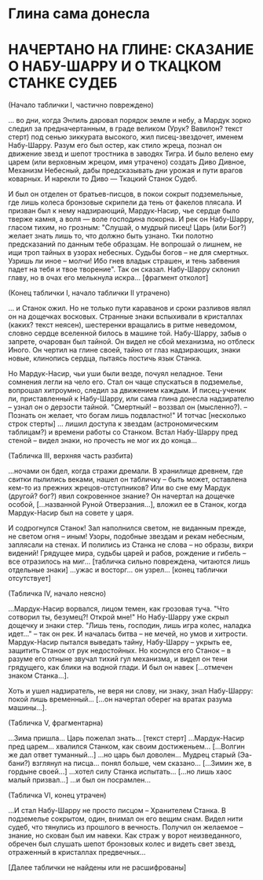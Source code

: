 # Глина сама донесла  

# НАЧЕРТАНО НА ГЛИНЕ: СКАЗАНИЕ О НАБУ-ШАРРУ И О ТКАЦКОМ СТАНКЕ СУДЕБ

(Начало таблички I, частично повреждено)

... во дни, когда Энлиль даровал порядок земле и небу, а Мардук зорко следил за предначертанным, в граде великом (Урук? Вавилон? текст стерт) под сенью зиккурата высокого, жил писец-звездочет, именем Набу-Шарру. Разум его был остер, как стило жреца, познал он движение звезд и шепот тростника в заводях Тигра. И было велено ему царем (или верховным жрецом, имя утрачено) создать Диво Дивное, Механизм Небесный, дабы предсказывать дни урожая и пути врагов коварных. И нарекли то Диво — Ткацкий Станок Судеб.

И был он отделен от братьев-писцов, в покои сокрыт подземельные, где лишь колеса бронзовые скрипели да тень от факелов плясала. И призван был к нему надзирающий, Мардук-Насир, чье сердце было тверже камня, а воля — воле господина покорна. И рек он Набу-Шарру, гласом тихим, но грозным:
"Слушай, о мудрый писец! Царь (или Бог?) желает знать лишь то, что должно быть узнано. Тки полотно предсказаний по данным тебе образцам. Не вопрошай о лишнем, не ищи троп тайных в узорах небесных. Судьбы богов – не для смертных. Узришь ли иное – молчи! Ибо гнев владык страшен, и тень забвения падет на тебя и твое творение".
Так он сказал. Набу-Шарру склонил главу, но в очах его мелькнула искра... [фрагмент отколот]

(Конец таблички I, начало таблички II утрачено)

... и Станок ожил. Но не только пути караванов и сроки разливов являл он на дощечках восковых. Странные знаки вспыхивали в кристаллах (каких? текст неясен), шестеренки вращались в ритме неведомом, словно сердце вселенной билось в машине той. Набу-Шарру, забыв о запрете, очарован был тайной. Он видел не сбой механизма, но отблеск Иного. Он чертил на глине своей, тайно от глаз надзирающих, знаки новые, клинопись сердца, пытаясь постичь язык Станка.

Но Мардук-Насир, чьи уши были везде, почуял неладное. Тени сомнения легли на чело его. Стал он чаще спускаться в подземелье, вопрошал хитроумно, следил за движением каждым. И писец-ученик ли, приставленный к Набу-Шарру, или сама глина донесла надзирателю – узнал он о дерзости тайной. "Смертный! – воззвал он (мысленно?). – Познать он желает, что богам лишь подвластно!" И тотчас [несколько строк стерты] ... лишил доступа к звездам (астрономическим таблицам?) и времени работы со Станком. Встал Набу-Шарру пред стеной – видел знаки, но прочесть не мог их до конца...

(Табличка III, верхняя часть разбита)

...ночами он бдел, когда стражи дремали. В хранилище древнем, где свитки пылились веками, нашел он табличку – быть может, оставлена кем-то из прежних жрецов-отступников? Или во сне ему Мардук (другой? бог?) явил сокровенное знание? Он начертал на дощечке особой, [...названной Руной Отверзания...], вложил ее в Станок, когда Мардук-Насир был на совете у царя.

И содрогнулся Станок! Зал наполнился светом, не виданным прежде, не светом огня – иным! Узоры, подобные звездам и рекам небесным, заплясали на стенах. И полились из Станка не слова – но образы, вихри видений! Грядущее мира, судьбы царей и рабов, рождение и гибель – все отразилось на миг... [табличка сильно повреждена, читаются лишь отдельные знаки] ...ужас и восторг... он узрел... [конец таблички отсутствует]

(Табличка IV, начало неясно)

...Мардук-Насир ворвался, лицом темен, как грозовая туча. "Что сотворил ты, безумец?! Открой мне!" Но Набу-Шарру уже скрыл дощечку и знаки стер. "Лишь тень, господин, лишь игра колес, наладка идет..." – так он рек. И началась битва – не мечей, но умов и хитрости. Мардук-Насир пытался выведать тайну, Набу-Шарру – укрыть ее, защитить Станок от рук недостойных. Но коснулся его Станок – в разуме его отныне звучал тихий гул механизма, и видел он тени грядущего, как блики на водной глади. И был он навек [...отмечен знаком Станка...].

Хоть и ушел надзиратель, не веря ни слову, ни знаку, знал Набу-Шарру: покой лишь временный... [...он начертал оберег на вратах разума машины...].

(Табличка V, фрагментарна)

...Зима пришла... Царь пожелал знать... [текст стерт] ...Мардук-Насир пред царем... хвалился Станком, как своим достиженьем... [...Волгин же дал ответ туманный...] ...но царь был доволен... Мудрец старый (Эа-бани?) взглянул на писца... понял больше, чем сказано... [...Зимин же, в гордыне своей...] ...хотел силу Станка испытать... [...но лишь хаос малый призвал...] ...и был он посрамлен...

(Табличка VI, конец утрачен)

...И стал Набу-Шарру не просто писцом – Хранителем Станка. В подземелье сокрытом, один, внимал он его вещим снам. Видел нити судеб, что тянулись из прошлого в вечность. Получил он желаемое – знание, но скован был им навеки. Как страж у ворот неизведанного, обречен был слушать шепот бронзовых колес и видеть свет звезд, отраженный в кристаллах предвечных...

[Далее таблички не найдены или не расшифрованы]

